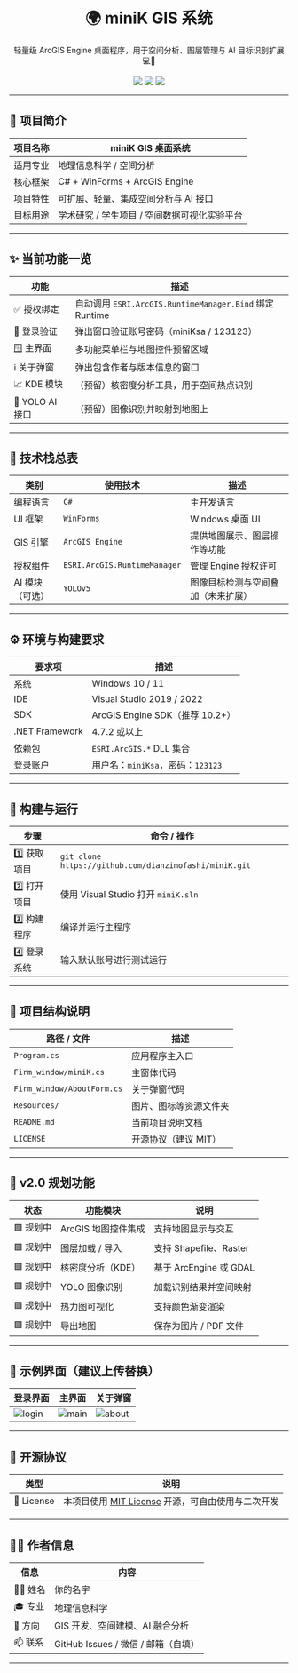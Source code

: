 <h1 align="center">🌍 miniK GIS 系统</h1>

<p align="center">
轻量级 ArcGIS Engine 桌面程序，用于空间分析、图层管理与 AI 目标识别扩展 💻🧠
</p>

<p align="center">
  <img src="https://img.shields.io/badge/Platform-Windows-blue?logo=windows&style=for-the-badge"/>
  <img src="https://img.shields.io/badge/Language-C%23-blueviolet?logo=c-sharp&style=for-the-badge"/>
  <img src="https://img.shields.io/badge/GIS-ArcGIS--Engine-green?style=for-the-badge"/>
</p>

---

## 📌 项目简介

| 项目名称 | miniK GIS 桌面系统 |
|----------|--------------------|
| 适用专业 | 地理信息科学 / 空间分析 |
| 核心框架 | C# + WinForms + ArcGIS Engine |
| 项目特性 | 可扩展、轻量、集成空间分析与 AI 接口 |
| 目标用途 | 学术研究 / 学生项目 / 空间数据可视化实验平台 |

---

## ✨ 当前功能一览

| 功能 | 描述 |
|------|------|
| ✅ 授权绑定 | 自动调用 `ESRI.ArcGIS.RuntimeManager.Bind` 绑定 Runtime |
| 🔐 登录验证 | 弹出窗口验证账号密码（miniKsa / 123123） |
| 🪟 主界面 | 多功能菜单栏与地图控件预留区域 |
| ℹ️ 关于弹窗 | 弹出包含作者与版本信息的窗口 |
| 📈 KDE 模块 | （预留）核密度分析工具，用于空间热点识别 |
| 🤖 YOLO AI 接口 | （预留）图像识别并映射到地图上 |

---

## 🧱 技术栈总表

| 类别 | 使用技术 | 描述 |
|------|----------|------|
| 编程语言 | `C#` | 主开发语言 |
| UI 框架 | `WinForms` | Windows 桌面 UI |
| GIS 引擎 | `ArcGIS Engine` | 提供地图展示、图层操作等功能 |
| 授权组件 | `ESRI.ArcGIS.RuntimeManager` | 管理 Engine 授权许可 |
| AI 模块（可选） | `YOLOv5` | 图像目标检测与空间叠加（未来扩展） |

---

## ⚙️ 环境与构建要求

| 要求项 | 描述 |
|--------|------|
| 系统 | Windows 10 / 11 |
| IDE | Visual Studio 2019 / 2022 |
| SDK | ArcGIS Engine SDK（推荐 10.2+） |
| .NET Framework | 4.7.2 或以上 |
| 依赖包 | `ESRI.ArcGIS.*` DLL 集合 |
| 登录账户 | 用户名：`miniKsa`，密码：`123123` |

---

## 🧭 构建与运行

| 步骤 | 命令 / 操作 |
|------|--------------|
| 1️⃣ 获取项目 | `git clone https://github.com/dianzimofashi/miniK.git` |
| 2️⃣ 打开项目 | 使用 Visual Studio 打开 `miniK.sln` |
| 3️⃣ 构建程序 | 编译并运行主程序 |
| 4️⃣ 登录系统 | 输入默认账号进行测试运行 |

---

## 📁 项目结构说明

| 路径 / 文件 | 描述 |
|-------------|------|
| `Program.cs` | 应用程序主入口 |
| `Firm_window/miniK.cs` | 主窗体代码 |
| `Firm_window/AboutForm.cs` | 关于弹窗代码 |
| `Resources/` | 图片、图标等资源文件夹 |
| `README.md` | 当前项目说明文档 |
| `LICENSE` | 开源协议（建议 MIT）|

---

## 🔮 v2.0 规划功能

| 状态 | 功能模块 | 说明 |
|------|----------|------|
| 🟩 规划中 | ArcGIS 地图控件集成 | 支持地图显示与交互 |
| 🟩 规划中 | 图层加载 / 导入 | 支持 Shapefile、Raster |
| 🟩 规划中 | 核密度分析（KDE） | 基于 ArcEngine 或 GDAL |
| 🟩 规划中 | YOLO 图像识别 | 加载识别结果并空间映射 |
| 🟩 规划中 | 热力图可视化 | 支持颜色渐变渲染 |
| 🟩 规划中 | 导出地图 | 保存为图片 / PDF 文件 |

---

## 📸 示例界面（建议上传替换）

| 登录界面 | 主界面 | 关于弹窗 |
|----------|--------|----------|
| ![login](images/login.png) | ![main](images/main.png) | ![about](images/about.png) |

---

## 📄 开源协议

| 类型 | 说明 |
|------|------|
| 📜 License | 本项目使用 [MIT License](LICENSE) 开源，可自由使用与二次开发 |

---

## 🙋‍♂️ 作者信息

| 信息 | 内容 |
|------|------|
| 👨‍🎓 姓名 | 你的名字 |
| 🎓 专业 | 地理信息科学 |
| 🧭 方向 | GIS 开发、空间建模、AI 融合分析 |
| 📫 联系 | GitHub Issues / 微信 / 邮箱（自填） |

---

